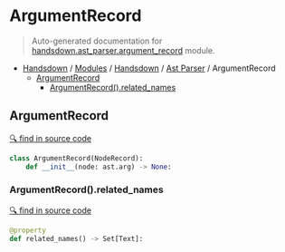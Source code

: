 # ArgumentRecord

> Auto-generated documentation for [handsdown.ast_parser.argument_record](https://github.com/vemel/handsdown/blob/master/handsdown/ast_parser/argument_record.py) module.

- [Handsdown](../../README.md#-handsdown---python-documentation-generator) / [Modules](../../MODULES.md#modules) / [Handsdown](../index.md#handsdown) / [Ast Parser](index.md#ast-parser) / ArgumentRecord
  - [ArgumentRecord](#argumentrecord)
    - [ArgumentRecord().related_names](#argumentrecordrelated_names)

## ArgumentRecord

[🔍 find in source code](https://github.com/vemel/handsdown/blob/master/handsdown/ast_parser/argument_record.py#L11)

```python
class ArgumentRecord(NodeRecord):
    def __init__(node: ast.arg) -> None:
```

### ArgumentRecord().related_names

[🔍 find in source code](https://github.com/vemel/handsdown/blob/master/handsdown/ast_parser/argument_record.py#L47)

```python
@property
def related_names() -> Set[Text]:
```

